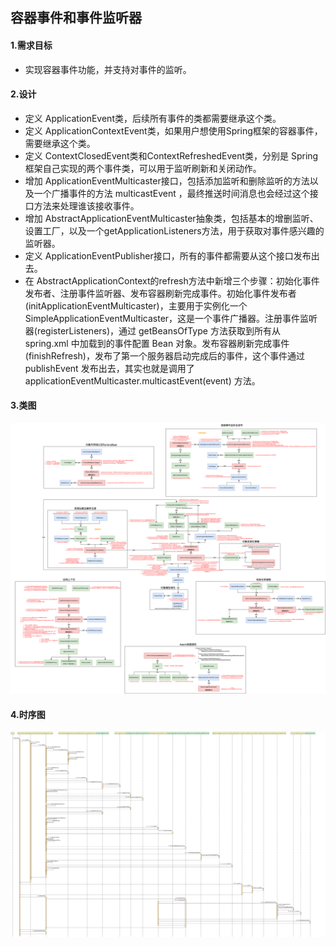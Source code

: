 ## 容器事件和事件监听器

#### 1.需求目标

- 实现容器事件功能，并支持对事件的监听。

#### 2.设计

- 定义 ApplicationEvent类，后续所有事件的类都需要继承这个类。
- 定义 ApplicationContextEvent类，如果用户想使用Spring框架的容器事件，需要继承这个类。
- 定义 ContextClosedEvent类和ContextRefreshedEvent类，分别是 Spring 框架自己实现的两个事件类，可以用于监听刷新和关闭动作。
- 增加 ApplicationEventMulticaster接口，包括添加监听和删除监听的方法以及一个广播事件的方法 multicastEvent ，最终推送时间消息也会经过这个接口方法来处理谁该接收事件。
- 增加 AbstractApplicationEventMulticaster抽象类，包括基本的增删监听、设置工厂，以及一个getApplicationListeners方法，用于获取对事件感兴趣的监听器。
- 定义 ApplicationEventPublisher接口，所有的事件都需要从这个接口发布出去。
- 在 AbstractApplicationContext的refresh方法中新增三个步骤：初始化事件发布者、注册事件监听器、发布容器刷新完成事件。初始化事件发布者(initApplicationEventMulticaster)，主要用于实例化一个 SimpleApplicationEventMulticaster，这是一个事件广播器。注册事件监听器(registerListeners)，通过 getBeansOfType 方法获取到所有从 spring.xml 中加载到的事件配置 Bean 对象。发布容器刷新完成事件(finishRefresh)，发布了第一个服务器启动完成后的事件，这个事件通过 publishEvent 发布出去，其实也就是调用了 applicationEventMulticaster.multicastEvent(event) 方法。

#### 3.类图

![容器事件和事件监听](Spring-IOC第十章.assets/容器事件和事件监听.png)



#### 4.时序图

![ApiTest_test_event](Spring-IOC第十章.assets/ApiTest_test_event.png)
